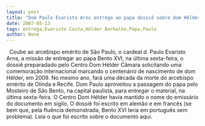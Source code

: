 ```yaml
---
layout: post
title: "Dom Paulo Evaristo Arns entrega ao papa dossiê sobre dom Hélder"
date: 2007-05-13
tags: entrega,Evaristo Costa,Hélder Barbalho,Papa,Paulo
author: None
---
```

&nbsp;
Coube ao arcebispo em&eacute;rito de S&atilde;o Paulo, o cardeal d. Paulo Evaristo Arns, a miss&atilde;o de entregar ao papa Bento XVI, na &uacute;ltima sexta-feira,&nbsp;o dossi&ecirc; preparadado pelo Centro Dom H&eacute;lder C&acirc;mara solicitando uma comemora&ccedil;&atilde;o internacional marcando o centen&aacute;rio de nascimento de dom H&eacute;lder, em 2009. No mesmo ano, far&aacute; uma d&eacute;cada da morte do arcebispo em&eacute;rito de Olinda e Recife.
Dom Paulo aproveitou a passagem do papa pelo Mosteiro de S&atilde;o Bento, na capital paulista, para entregar o material, na &uacute;ltima sexta-feira. O Centro Dom H&eacute;lder havia mantido o nome do emiss&aacute;rio do documento em sigilo.
O dossi&ecirc; foi escrito em&nbsp;alem&atilde;o e em franc&ecirc;s (se bem que, pela flu&ecirc;ncia demonstrada, Bento XVI leria em portugu&ecirc;s sem problema).
Leia o que foi escrito sobre o documento aqui. 